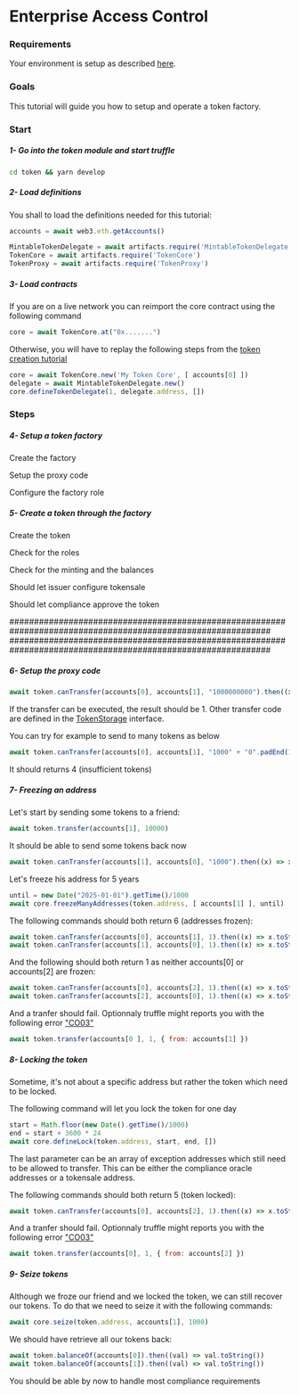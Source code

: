 
# Enterprise Access Control

### Requirements

Your environment is setup as described [here](./Tutorials.md#requirements).

### Goals

This tutorial will guide you how to setup and operate a token factory.

### Start

##### 1- Go into the token module and start truffle
```bash
cd token && yarn develop
```

##### 2- Load definitions

You shall to load the definitions needed for this tutorial:

```javascript
accounts = await web3.eth.getAccounts()

MintableTokenDelegate = await artifacts.require('MintableTokenDelegate')
TokenCore = await artifacts.require('TokenCore')
TokenProxy = await artifacts.require('TokenProxy')
```

##### 3- Load contracts

If you are on a live network you can reimport the core contract using the following command

```javascript
core = await TokenCore.at("0x.......")
```

Otherwise, you will have to replay the following steps from the [token creation tutorial](./01-TokenCreation.md)
```javascript
core = await TokenCore.new('My Token Core', [ accounts[0] ])
delegate = await MintableTokenDelegate.new()
core.defineTokenDelegate(1, delegate.address, [])
```

### Steps

##### 4- Setup a token factory

Create the factory

Setup the proxy code

Configure the factory role


##### 5- Create a token through the factory

Create the token

Check for the roles 

Check for the minting and the balances

Should let issuer configure tokensale

Should let compliance approve the token


#############################################################################################################
#############################################################################################################

##### 6- Setup the proxy code

```javascript
await token.canTransfer(accounts[0], accounts[1], "1000000000").then((x) => x.toString())
```

If the transfer can be executed, the result should be 1.
Other transfer code are defined in the [TokenStorage](../token/contracts/interface/ITokenStorage.sol) interface.

You can try for example to send to many tokens as below
```javascript
await token.canTransfer(accounts[0], accounts[1], "1000" + "0".padEnd(18, "0")).then((x) => x.toString())
```
It should returns 4 (insufficient tokens)

##### 7- Freezing an address

Let's start by sending some tokens to a friend:
```javascript
await token.transfer(accounts[1], 10000)
```

It should be able to send some tokens back now
```javascript
await token.canTransfer(accounts[1], accounts[0], "1000").then((x) => x.toString())
```

Let's freeze his address for 5 years
```javascript
until = new Date("2025-01-01").getTime()/1000
await core.freezeManyAddresses(token.address, [ accounts[1] ], until)
```

The following commands should both return 6 (addresses frozen):
```javascript
await token.canTransfer(accounts[0], accounts[1], 1).then((x) => x.toString())
await token.canTransfer(accounts[1], accounts[0], 1).then((x) => x.toString())
```

And the following should both return 1 as neither accounts[0] or accounts[2] are frozen:
```javascript
await token.canTransfer(accounts[0], accounts[2], 1).then((x) => x.toString())
await token.canTransfer(accounts[2], accounts[0], 1).then((x) => x.toString())
```

And a tranfer should fail. Optionnaly truffle might reports you with the following error ["CO03"](../common/contracts/core/Core.sol#L17)
```javascript
await token.transfer(accounts[0 ], 1, { from: accounts[1] })
```

##### 8- Locking the token

Sometime, it's not about a specific address but rather the token which need to be locked.

The following command will let you lock the token for one day
```javascript
start = Math.floor(new Date().getTime()/1000)
end = start + 3600 * 24
await core.defineLock(token.address, start, end, [])
```
The last parameter can be an array of exception addresses which still need to be allowed to transfer.
This can be either the compliance oracle addresses or a tokensale address.

The following commands should both return 5 (token locked):
```javascript
await token.canTransfer(accounts[0], accounts[2], 1).then((x) => x.toString())
```

And a tranfer should fail. Optionnaly truffle might reports you with the following error ["CO03"](../common/contracts/core/Core.sol#L17)
```javascript
await token.transfer(accounts[0], 1, { from: accounts[2] })
```

##### 9- Seize tokens

Although we froze our friend and we locked the token, we can still recover our tokens.
To do that we need to seize it with the following commands:

```javascript
await core.seize(token.address, accounts[1], 1000)
```

We should have retrieve all our tokens back:
```javascript
await token.balanceOf(accounts[0]).then((val) => val.toString())
await token.balanceOf(accounts[1]).then((val) => val.toString())
```

You should be able by now to handle most compliance requirements
